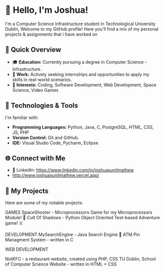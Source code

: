 # 👋 Hello, I'm Joshua!

I'm a Computer Science Infrastructure student in Technological University Dublin, Welcome to my GitHub profile! Here you'll find a mix of my personal projects & assignments that i have worked on 

## 🚀 Quick Overview

- 🎓 **Education:** Currently pursuing a degree in Computer Science - Infrastructure.
- 💼 **Work:** Actively seeking internships and opportunities to apply my skills in real-world scenarios.
- 🤔 **Interests:** Coding, Software Development, Web Development, Space Science, Video Games

## 🔧 Technologies & Tools

I'm familiar with:

- **Programming Languages:** Python, Java, C, PostgreSQL, HTML, CSS, JS, PHP
- **Version Control:** Git and GitHub.
- **IDE:** Visual Studio Code, Pycharm, Eclipse


## 🌐 Connect with Me
- 💼 LinkedIn: https://www.linkedin.com/in/joshuasunilmathew
- http://www.joshuasunilmathew.vercel.app/


## 📂 My Projects

Here are some of my notable projects:

GAMES 
SpaceShooter - Microprocessors Game for my Microprocessors Module! 🚀 
Cult Of Shadows - Python Object Oriented Text-based Adventure game! ☠️

DEVELOPMENT
MySearchEngine - Java Search Engine 🔎
ATM Pin Managment System - written in C

WEB DEVELOPMENT

NotKFC - a restaurant website, created using PHP, CSS 
TU Dublin, School of Computer Science Website - written in HTML + CSS







